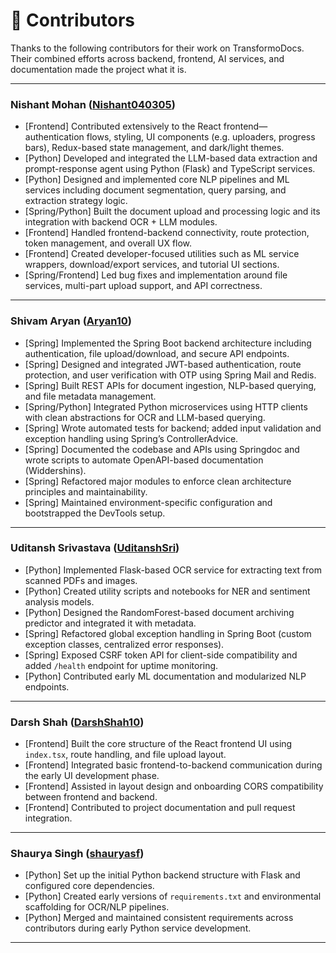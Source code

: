# 👥 Contributors

Thanks to the following contributors for their work on TransformoDocs. Their combined efforts across backend, frontend, AI services, and documentation made the project what it is.

---

### Nishant Mohan ([Nishant040305](https://github.com/Nishant040305))

- [Frontend] Contributed extensively to the React frontend—authentication flows, styling, UI components (e.g. uploaders, progress bars), Redux-based state management, and dark/light themes.
- [Python] Developed and integrated the LLM-based data extraction and prompt-response agent using Python (Flask) and TypeScript services.
- [Python] Designed and implemented core NLP pipelines and ML services including document segmentation, query parsing, and extraction strategy logic.
- [Spring/Python] Built the document upload and processing logic and its integration with backend OCR + LLM modules.
- [Frontend] Handled frontend-backend connectivity, route protection, token management, and overall UX flow.
- [Frontend] Created developer-focused utilities such as ML service wrappers, download/export services, and tutorial UI sections.
- [Spring/Frontend] Led bug fixes and implementation around file services, multi-part upload support, and API correctness.

---

### Shivam Aryan ([Aryan10](https://github.com/Aryan10))

- [Spring] Implemented the Spring Boot backend architecture including authentication, file upload/download, and secure API endpoints.
- [Spring] Designed and integrated JWT-based authentication, route protection, and user verification with OTP using Spring Mail and Redis.
- [Spring] Built REST APIs for document ingestion, NLP-based querying, and file metadata management.
- [Spring/Python] Integrated Python microservices using HTTP clients with clean abstractions for OCR and LLM-based querying.
- [Spring] Wrote automated tests for backend; added input validation and exception handling using Spring’s ControllerAdvice.
- [Spring] Documented the codebase and APIs using Springdoc and wrote scripts to automate OpenAPI-based documentation (Widdershins).
- [Spring] Refactored major modules to enforce clean architecture principles and maintainability.
- [Spring] Maintained environment-specific configuration and bootstrapped the DevTools setup.

---

### Uditansh Srivastava ([UditanshSri](https://github.com/UditanshSri))

- [Python] Implemented Flask-based OCR service for extracting text from scanned PDFs and images.
- [Python] Created utility scripts and notebooks for NER and sentiment analysis models.
- [Python] Designed the RandomForest-based document archiving predictor and integrated it with metadata.
- [Spring] Refactored global exception handling in Spring Boot (custom exception classes, centralized error responses).
- [Spring] Exposed CSRF token API for client-side compatibility and added `/health` endpoint for uptime monitoring.
- [Python] Contributed early ML documentation and modularized NLP endpoints.

---

### Darsh Shah ([DarshShah10](https://github.com/DarshShah10))

- [Frontend] Built the core structure of the React frontend UI using `index.tsx`, route handling, and file upload layout.
- [Frontend] Integrated basic frontend-to-backend communication during the early UI development phase.
- [Frontend] Assisted in layout design and onboarding CORS compatibility between frontend and backend.
- [Frontend] Contributed to project documentation and pull request integration.

---

### Shaurya Singh ([shauryasf](https://github.com/shauryasf))

- [Python] Set up the initial Python backend structure with Flask and configured core dependencies.
- [Python] Created early versions of `requirements.txt` and environmental scaffolding for OCR/NLP pipelines.
- [Python] Merged and maintained consistent requirements across contributors during early Python service development.

---